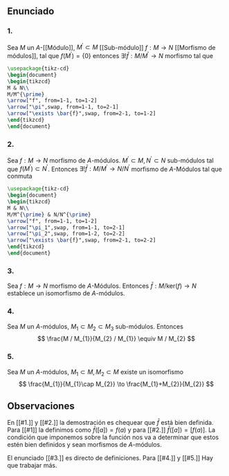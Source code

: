 
## Enunciado

### 1.
Sea $M$ un $A$-[[Módulo]], $M^{\prime}\subset M$ [[Sub-módulo]] $f:M\to N$ [[Morfismo de módulos]], tal que $f(M^{\prime})=\{0\}$ entonces $\exists!\bar{f}:M / M^{\prime} \to N$ morfismo tal que 

```tikz
\usepackage{tikz-cd}
\begin{document}
\begin{tikzcd}
M & N\\
M/M^{\prime}
\arrow["f", from=1-1, to=1-2]
\arrow["\pi",swap, from=1-1, to=2-1]
\arrow["\exists \bar{f}",swap, from=2-1, to=1-2]
\end{tikzcd}
\end{document}
```

### 2.
Sea $f:M\to N$ morfismo de $A$-módulos. $M^{\prime}\subset M, N^{\prime}\subset N$ sub-módulos tal que $f(M^{\prime})\subset N^{\prime}$.
Entonces $\exists!\bar{f}:M / M^{\prime} \to N / N^{\prime}$ morfismo de $A$-Módulos tal que conmuta

```tikz
\usepackage{tikz-cd}
\begin{document}
\begin{tikzcd}
M & N\\
M/M^{\prime} & N/N^{\prime}
\arrow["f", from=1-1, to=1-2]
\arrow["\pi_1",swap, from=1-1, to=2-1]
\arrow["\pi_2",swap, from=1-2, to=2-2]
\arrow["\exists \bar{f}",swap, from=2-1, to=2-2]
\end{tikzcd}
\end{document}
```

### 3.
Sea $f:M\to N$ morfismo de $A$-Módulos. Entonces $\bar{f}:M / \text{ker}(f)\to N$ establece un isomorfismo de $A$-módulos.

### 4.
Sea $M$ un $A$-módulos, $M_{1}\subset M_{2}\subset M_{3}$ sub-módulos. Entonces
$$
\frac{M / M_{1}}{M_{2} / M_{1}} \equiv M / M_{2}
$$
### 5.
Sea $M$ un $A$-módulos, $M_{1}\subset M,M_{2}\subset M$ existe un isomorfismo
$$
\frac{M_{1}}{M_{1}\cap M_{2}} \to \frac{M_{1}+M_{2}}{M_{2}}
$$

## Observaciones

En  [[#1.]] y [[#2.]] la demostración es chequear que $\bar{f}$ está bien definida. Para [[#1]] la definimos como $\bar{f}([a])=f(a)$ y para [[#2.]] $\bar{f}([a])=[f(a)]$. La condición que imponemos sobre la función nos va a determinar que estos estén bien definidos y sean morfismos de $A$-módulos.

El enunciado [[#3.]] es directo de definiciones. Para [[#4.]] y [[#5.]] Hay que trabajar más.